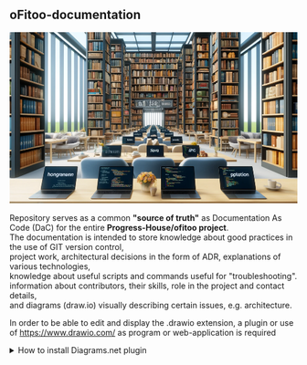 ## oFitoo-documentation
<img src=".resources/img/visualization-of-library.png" width="600" height="300">

Repository serves as a common **"source of truth"** as Documentation As Code (DaC) for the entire **Progress-House/ofitoo project**.  
The documentation is intended to store knowledge about good practices in the use of GIT version control,  
project work, architectural decisions in the form of ADR, explanations of various technologies,  
knowledge about useful scripts and commands useful for "troubleshooting".  
information about contributors, their skills, role in the project and contact details,  
and diagrams (draw.io) visually describing certain issues, e.g. architecture.  

In order to be able to edit and display the .drawio extension, 
a plugin or use of https://www.drawio.com/ as program or web-application is required
<details>
  <summary>How to install Diagrams.net plugin</summary>

   <img src=".resources/img/how-to-install-diagrams-net.png" width="800" height="500">

</details>
